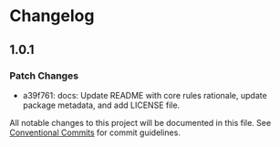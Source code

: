 # Changelog

## 1.0.1

### Patch Changes

- a39f761: docs: Update README with core rules rationale, update package metadata, and add LICENSE file.

All notable changes to this project will be documented in this file. See
[Conventional Commits](https://conventionalcommits.org) for commit guidelines.

